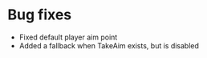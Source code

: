 # Bug fixes
* Fixed default player aim point
* Added a fallback when TakeAim exists, but is disabled